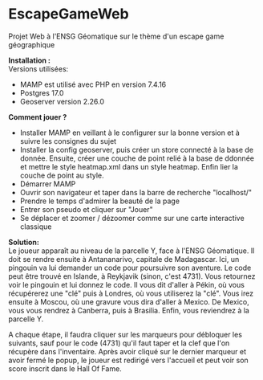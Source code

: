 # EscapeGameWeb
Projet Web à l'ENSG Géomatique sur le thème d'un escape game géographique

**Installation :**  
Versions utilisées: 
 - MAMP est utilisé avec PHP en version 7.4.16
 - Postgres 17.0
 - Geoserver version 2.26.0


**Comment jouer ?**  
 - Installer MAMP en veillant à le configurer sur la bonne version et à suivre les consignes du sujet
 - Installer la config geoserver, puis créer un store connecté à la base de donnée. Ensuite, créer une couche de point relié à la base de ddonnée et mettre le style heatmap.xml dans un style heatmap. Enfin lier la couche de point au style.
 - Démarrer MAMP
 - Ouvrir son navigateur et taper dans la barre de recherche "localhost/"
 - Prendre le temps d'admirer la beauté de la page
 - Entrer son pseudo et cliquer sur "Jouer"
 - Se déplacer et zoomer / dézoomer comme sur une carte interactive classique



**Solution:**  
Le joueur apparaît au niveau de la parcelle Y, face à l'ENSG Géomatique. Il doit se rendre ensuite à Antananarivo, capitale de Madagascar. 
Ici, un pingouin va lui demander un code pour poursuivre son aventure. Le code peut être trouvé en Islande, à Reykjavik (sinon, c'est 4731).
Vous retournez voir le pingouin et lui donnez le code. Il vous dit d'aller à Pékin, où vous récupérerez une "clé" puis à Londres, où vous utiliserez la "clé".
Vous irez ensuite à Moscou, où une gravure vous dira d'aller à Mexico. De Mexico, vous vous rendrez à Canberra, puis à Brasilia. Enfin, vous reviendrez à la parcelle Y.

A chaque étape, il faudra cliquer sur les marqueurs pour débloquer les suivants, sauf pour le code (4731) qu'il faut taper et la clef que l'on récupère dans l'inventaire.
Après avoir cliqué sur le dernier marqueur et avoir fermé le popup, le joueur est redirigé vers l'accueil et peut voir son score inscrit dans le Hall Of Fame.
